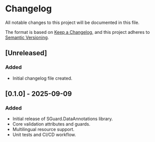 # Changelog

All notable changes to this project will be documented in this file.

The format is based on [Keep a Changelog](https://keepachangelog.com/en/1.0.0/), and this project adheres to [Semantic Versioning](https://semver.org/spec/v2.0.0.html).

## [Unreleased]
### Added
- Initial changelog file created.

## [0.1.0] - 2025-09-09
### Added
- Initial release of SGuard.DataAnnotations library.
- Core validation attributes and guards.
- Multilingual resource support.
- Unit tests and CI/CD workflow.

